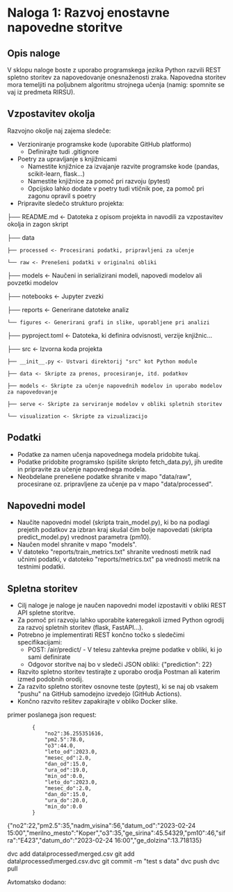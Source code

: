 # Naloga 1: Razvoj enostavne napovedne storitve

## Opis naloge
V sklopu naloge boste z uporabo programskega jezika Python razvili REST spletno storitev za napovedovanje onesnaženosti zraka. Napovedna storitev mora temeljiti na poljubnem algoritmu strojnega učenja (namig: spomnite se vaj iz predmeta RIRSU).

## Vzpostavitev okolja
Razvojno okolje naj zajema sledeče:
- Verzioniranje programske kode (uporabite GitHub platformo)
    - Definirajte tudi .gitignore
- Poetry za upravljanje s knjižnicami
    - Namestite knjižnice za izvajanje razvite programske kode (pandas, scikit-learn, flask...)
    - Namestite knjižnice za pomoč pri razvoju (pytest)
    - Opcijsko lahko dodate v poetry tudi vtičnik poe, za pomoč pri zagonu opravil s poetry
- Pripravite sledečo strukturo projekta:

├── README.md <- Datoteka z opisom projekta in navodili za vzpostavitev okolja in zagon skript

├── data

    ├── processed <- Procesirani podatki, pripravljeni za učenje

    └── raw <- Prenešeni podatki v originalni obliki

├── models <- Naučeni in serializirani modeli, napovedi modelov ali povzetki modelov

├── notebooks <- Jupyter zvezki

├── reports <- Generirane datoteke analiz

    └── figures <- Generirani grafi in slike, uporabljene pri analizi

├── pyproject.toml <- Datoteka, ki definira odvisnosti, verzije knjižnic...

├── src <- Izvorna koda projekta

    ├── __init__.py <- Ustvari direktorij "src" kot Python module

    ├── data <- Skripte za prenos, procesiranje, itd. podatkov

    ├── models <- Skripte za učenje napovednih modelov in uporabo modelov za napovedovanje

    ├── serve <- Skripte za serviranje modelov v obliki spletnih storitev

    └── visualization <- Skripte za vizualizacijo
## Podatki
- Podatke za namen učenja napovednega modela pridobite tukaj.
- Podatke pridobite programsko (spišite skripto fetch_data.py), jih uredite in pripravite za učenje napovednega modela.
- Neobdelane prenešene podatke shranite v mapo "data/raw", procesirane oz. pripravljene za učenje pa v mapo "data/processed".
## Napovedni model
- Naučite napovedni model (skripta train_model.py), ki bo na podlagi prejetih podatkov za izbran kraj skušal čim bolje napovedati (skripta predict_model.py) vrednost parametra (pm10).
- Naučen model shranite v mapo "models".
- V datoteko "reports/train_metrics.txt" shranite vrednosti metrik nad učnimi podatki, v datoteko "reports/metrics.txt" pa vrednosti metrik na testnimi podatki.
## Spletna storitev
- Cilj naloge je naloge je naučen napovedni model izpostaviti v obliki REST API spletne storitve.
- Za pomoč pri razvoju lahko uporabite kateregakoli izmed Python ogrodij za razvoj spletnih storitev (flask, FastAPI...).
- Potrebno je implementirati REST končno točko s sledečimi specifikacijami:
    - POST: /air/predict/ - V telesu zahtevka prejme podatke v obliki, ki jo sami definirate
    - Odgovor storitve naj bo v sledeči JSON obliki:
    {"prediction": 22}
- Razvito spletno storitev testirajte z uporabo orodja Postman ali katerim izmed podobnih orodij.
- Za razvito spletno storitev osnovne teste (pytest), ki se naj ob vsakem "pushu" na GitHub samodejno izvedejo (GitHub Actions).
- Končno razvito rešitev zapakirajte v obliko Docker slike.

primer poslanega json request:

            {
                "no2":36.255351616,
                "pm2.5":78.0,
                "o3":44.0,
                "leto_od":2023.0,
                "mesec_od":2.0,
                "dan_od":15.0,
                "ura_od":19.0,
                "min_od":0.0,
                "leto_do":2023.0,
                "mesec_do":2.0,
                "dan_do":15.0,
                "ura_do":20.0,
                "min_do":0.0
            }
{\"no2\":22,\"pm2.5\":35,\"nadm_visina\":56,\"datum_od\":\"2023-02-24 15:00\",\"merilno_mesto\":\"Koper\",\"o3\":35,\"ge_sirina\":45.54329,\"pm10\":46,\"sifra\":\"E423\",\"datum_do\":\"2023-02-24 16:00\",\"ge_dolzina\":13.718135}

dvc add data\processed\merged.csv
git add data\processed\merged.csv.dvc
git commit -m "test s data"
dvc push
dvc pull

Avtomatsko dodano:
